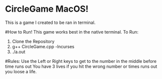# CircleGame MacOS!
This is a game I created to be ran in terminal.

#How to Run!
This game works best in the native terminal.
To Run:
1. Clone the Repository
2. g++ CircleGame.cpp -lncurses
3. ./a.out   

#Rules:
Use the Left or Right keys to get to the number in the middle before time runs out
You have 3 lives if you hit the wrong number or times runs out you loose a life.
